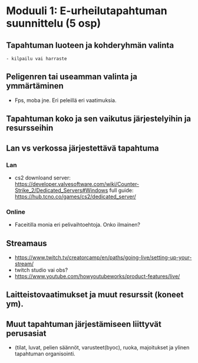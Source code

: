 # Moduuli 1: E-urheilutapahtuman suunnittelu (5 osp)


## Tapahtuman luoteen ja kohderyhmän valinta
	- kilpailu vai harraste


## Peligenren tai useamman valinta ja ymmärtäminen 
   - Fps, moba jne. Eri peleillä eri vaatimuksia.
   

  

## Tapahtuman koko ja sen vaikutus järjestelyihin ja resursseihin

## Lan vs verkossa järjestettävä tapahtuma
### Lan
- cs2 downloand server: https://developer.valvesoftware.com/wiki/Counter-Strike_2/Dedicated_Servers#Windows
 full guide: https://hub.tcno.co/games/cs2/dedicated_server/

### Online
- Faceitilla monia eri pelivaihtoehtoja. Onko ilmainen?


## Streamaus
   - https://www.twitch.tv/creatorcamp/en/paths/going-live/setting-up-your-stream/
   - twitch studio vai obs?
   - https://www.youtube.com/howyoutubeworks/product-features/live/


## Laitteistovaatimukset ja muut resurssit (koneet ym).


## Muut tapahtuman järjestämiseen liittyvät perusasiat 
  - (tilat, luvat, pelien säännöt, varusteet(byoc), ruoka, majoitukset ja ylinen tapahtuman organisointi.

